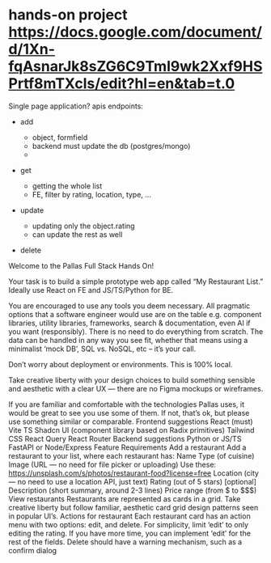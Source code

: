 # hands-on project https://docs.google.com/document/d/1Xn-fqAsnarJk8sZG6C9Tml9wk2Xxf9HSPrtf8mTXcls/edit?hl=en&tab=t.0
Single page application?
apis endpoints:
- add
    - object, formfield
    - backend must update the db (postgres/mongo)
    - 
- get
    - getting the whole list
    - FE, filter by rating, location, type, ...

- update
    - updating only the object.rating
    - can update the rest as well
- delete

Welcome to the Pallas Full Stack Hands On!

Your task is to build a simple prototype web app called “My Restaurant List.” Ideally use React on FE and JS/TS/Python for BE.

You are encouraged to use any tools you deem necessary. All pragmatic options that a software engineer would use are on the table e.g. component libraries, utility libraries, frameworks, search & documentation, even AI if you want (responsibly). There is no need to do everything from scratch. The data can be handled in any way you see fit, whether that means using a minimalist ‘mock DB’, SQL vs. NoSQL, etc – it’s your call.

Don’t worry about deployment or environments. This is 100% local.

Take creative liberty with your design choices to build something sensible and aesthetic with a clear UX — there are no Figma mockups or wireframes.

If you are familiar and comfortable with the technologies Pallas uses, it would be great to see you use some of them. If not, that’s ok, but please use something similar or comparable.
Frontend suggestions
React (must)
Vite
TS
Shadcn UI (component library based on Radix primitives)
Tailwind CSS
React Query
React Router
Backend suggestions
Python or JS/TS
FastAPI or Node/Express
Feature Requirements
Add a restaurant
Add a restaurant to your list, where each restaurant has:
Name
Type (of cuisine)
Image (URL — no need for file picker or uploading)
Use these: https://unsplash.com/s/photos/restaurant-food?license=free
Location (city — no need to use a location API, just text)
Rating (out of 5 stars)
[optional] Description (short summary, around 2-3 lines) 
Price range (from $ to $$$)
View restaurants 
Restaurants are represented as cards in a grid. Take creative liberty but follow familiar, aesthetic card grid design patterns seen in popular UI’s.
Actions for restaurant 
Each restaurant card has an action menu with two options: edit, and delete.
For simplicity, limit ‘edit’ to only editing the rating. If you have more time, you can implement ‘edit’ for the rest of the fields.
Delete should have a warning mechanism, such as a confirm dialog
